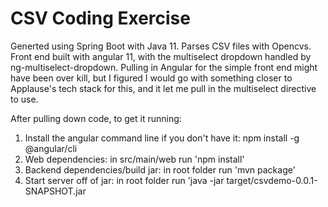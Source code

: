 # CSV Coding Exercise
Generted using Spring Boot with Java 11. Parses CSV files with Opencvs. Front end built with angular 11, with the multiselect dropdown handled by ng-multiselect-dropdown. Pulling in Angular for the simple front end might have been over kill, but I figured I would go with something closer to Applause's tech stack for this, and it let me pull in the multiselect directive to use.

After pulling down code, to get it running:
1) Install the angular command line if you don't have it: npm install -g @angular/cli
2) Web dependencies: in src/main/web run 'npm install'
3) Backend dependencies/build jar: in root folder run 'mvn package'
4) Start server off of jar: in root folder run 'java -jar target/csvdemo-0.0.1-SNAPSHOT.jar
